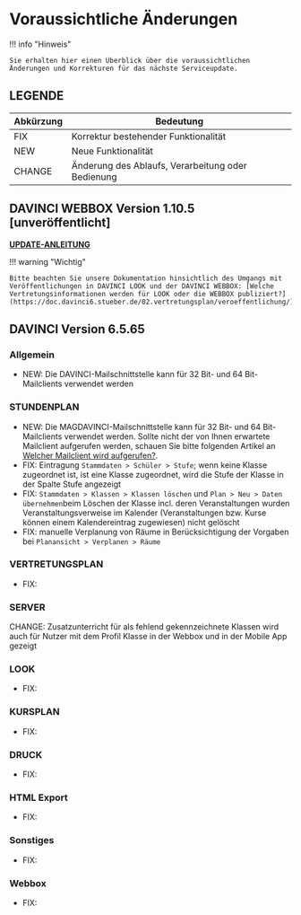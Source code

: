 # Voraussichtliche Änderungen

!!! info "Hinweis"

    Sie erhalten hier einen Überblick über die voraussichtlichen Änderungen und Korrekturen für das nächste Serviceupdate.

## LEGENDE

| Abkürzung | Bedeutung |
| --- | --- |
| FIX | Korrektur bestehender Funktionalität |
| NEW | Neue Funktionalität |
| CHANGE | Änderung des Ablaufs, Verarbeitung oder Bedienung |

## DAVINCI WEBBOX Version 1.10.5 \[unveröffentlicht\]

[**UPDATE-ANLEITUNG**](https://doc.davinci6.stueber.de/09.infoserver/update-internet-publication/infoserver-und-webbox-aktualisieren/)

!!! warning "Wichtig"

    Bitte beachten Sie unsere Dokumentation hinsichtlich des Umgangs mit Veröffentlichungen in DAVINCI LOOK und der DAVINCI WEBBOX: [Welche Vertretungsinformationen werden für LOOK oder die WEBBOX publiziert?](https://doc.davinci6.stueber.de/02.vertretungsplan/veroeffentlichung/)

## DAVINCI Version 6.5.65

### Allgemein

* NEW: Die DAVINCI-Mailschnittstelle kann für 32 Bit- und 64 Bit-Mailclients verwendet werden

### STUNDENPLAN

* NEW: Die MAGDAVINCI-Mailschnittstelle kann für 32 Bit- und 64 Bit-Mailclients verwendet werden. Sollte nicht der von Ihnen erwartete Mailclient aufgerufen werden, schauen Sie bitte folgenden Artikel an [Welcher Mailclient wird aufgerufen?](https://doc.kb.stueber.de/sonstiges/mapi2.html).
* FIX: Eintragung `Stammdaten > Schüler > Stufe`; wenn keine Klasse zugeordnet ist, ist eine Klasse zugeordnet, wird die Stufe der Klasse in der Spalte Stufe angezeigt
* FIX: `Stammdaten > Klassen > Klassen löschen` und `Plan > Neu > Daten übernehmen`beim Löschen der Klasse incl. deren Veranstaltungen wurden Veranstaltungsverweise im Kalender (Veranstaltungen bzw. Kurse können einem Kalendereintrag zugewiesen) nicht gelöscht
* FIX: manuelle Verplanung von Räume in Berücksichtigung der Vorgaben bei `Planansicht > Verplanen > Räume`

### VERTRETUNGSPLAN

* FIX: 

### SERVER

CHANGE: Zusatzunterricht für als fehlend gekennzeichnete Klassen wird auch für Nutzer mit dem Profil Klasse in der Webbox und in der Mobile App gezeigt

### LOOK

* FIX:

### KURSPLAN

* FIX:

### DRUCK

* FIX:
  
### HTML Export

* FIX:

### Sonstiges

* FIX: 

### Webbox

* FIX: 
